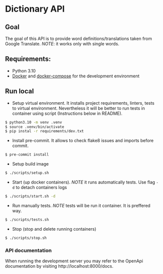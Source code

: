 # Dictionary API

## Goal

The goal of this API is to provide word definitions/translations taken from Google Translate. *NOTE*: it works only with single words.

## Requirements:
- Python 3.10
- [Docker](https://docs.docker.com/engine/installation/) and [docker-compose](https://docs.docker.com/compose/install/) for the development environment

## Run local

- Setup virtual environment. It installs project requirements, linters, tests to virtual environment. Nevertheless it will be better to run tests in container using script (Instructions below in README).
```bash
$ python3.10 -m venv .venv
$ source .venv/bin/activate
$ pip instal -r requirements/dev.txt
```

- Install pre-commit. It allows to check flake8 issues and imports before commit.
```bash
$ pre-commit install
```

- Setup build image
```bash
$ ./scripts/setup.sh
```

- Start (up docker containers). *NOTE* it runs automatically tests. Use flag `-d` to detach containers logs

```bash
$ ./scripts/start.sh -d
```

- Run manually tests. *NOTE* tests will be run it container. It is preffered way.
```bash
$ ./scripts/tests.sh
```

- Stop (stop and delete running containers)

```bash
$ ./scripts/stop.sh
```

### API documentation
When running the development server you may refer to the OpenApi documentation
by visiting http://localhost:8000/docs.

